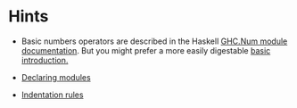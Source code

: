# Hints

- Basic numbers operators are described in the Haskell [GHC.Num module documentation](https://hackage.haskell.org/package/base-4.16.0.0/docs/GHC-Num.html). But you might prefer a more easily digestable [basic introduction.](https://www.tutorialspoint.com/haskell/haskell_basic_operators.htm)

- [Declaring modules](http://learnyouahaskell.com/modules#making-our-own-modules)
- [Indentation rules](https://en.wikibooks.org/wiki/Haskell/Indentation)
